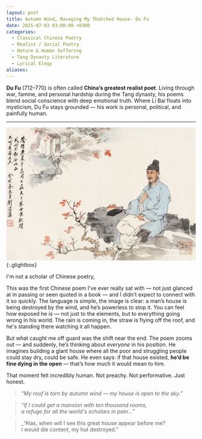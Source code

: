 ```yaml
---
layout: post
title: Autumn Wind, Ravaging My Thatched House- Du Fu
date: 2025-07-03 03:00:00 +0300
categories:
  - Classical Chinese Poetry
  - Realist / Social Poetry
  - Nature & Human Suffering
  - Tang Dynasty Literature
  - Lyrical Elegy
aliases:
---
```

**Du Fu** (712–770) is often called **China’s greatest realist poet**. Living through war, famine, and personal hardship during the Tang dynasty, his poems blend social conscience with deep emotional truth. Where Li Bai floats into mysticism, Du Fu stays grounded — his work is personal, political, and painfully human.

---



[![Du Fu](/assets/image/dufu.jpeg)](/assets/image/dufu.jpeg){:.glightbox}

I'm not a scholar of Chinese poetry,

This was the first Chinese poem I’ve ever really sat with — not just glanced at in passing or seen quoted in a book — and I didn’t expect to connect with it so quickly. The language is simple, the image is clear: a man’s house is being destroyed by the wind, and he’s powerless to stop it. You can feel how exposed he is — not just to the elements, but to everything going wrong in his world. The rain is coming in, the straw is flying off the roof, and he's standing there watching it all happen.

But what caught me off guard was the shift near the end. The poem zooms out — and suddenly, he’s thinking about _everyone_ in his position. He imagines building a giant house where all the poor and struggling people could stay dry, could be safe. He even says: if that house existed, **he’d be fine dying in the open** — that’s how much it would mean to him.

That moment felt incredibly human. Not preachy. Not performative. Just honest.
 
> _“My roof is torn by autumn wind — my house is open to the sky.”_

> _“If I could get a mansion with ten thousand rooms,  
> a refuge for all the world's scholars in pain…”_

> _“Alas, when will I see this great house appear before me?  
> I would die content, my hut destroyed.”